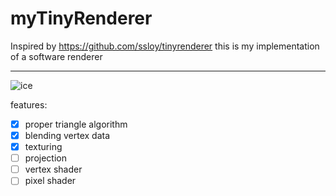 # myTinyRenderer
Inspired by https://github.com/ssloy/tinyrenderer this is my implementation of a software renderer

---

![ice](https://github.com/meemknight/photos/blob/master/tynyRenderer1.png)


features:
- [x] proper triangle algorithm
- [x] blending vertex data
- [x] texturing
- [ ] projection
- [ ] vertex shader
- [ ] pixel shader
